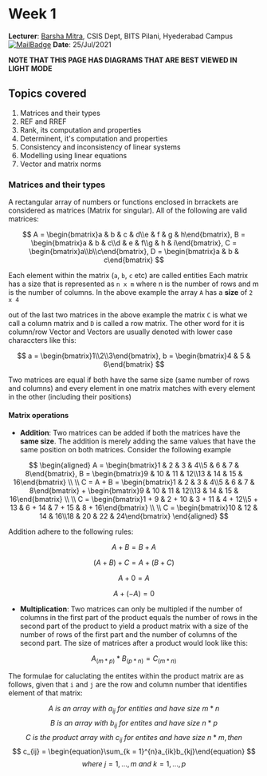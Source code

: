 # Week 1 
**Lecturer**: [Barsha Mitra](http://a.impartus.com/#/profile/1985732), CSIS Dept, BITS Pilani, Hyederabad Campus
[![MailBadge](https://img.shields.io/badge/-barsha.mitra@hyderabad.bits--pilani.ac.in-EA4335?style=for-the-badge&logo=gmail&logoColor=white)](mailto:barsha.mitra@hyderabad.bits-pilani.ac.in)
**Date**: 25/Jul/2021

**NOTE THAT THIS PAGE HAS DIAGRAMS THAT ARE BEST VIEWED IN LIGHT MODE**

## Topics covered
1. Matrices and their types
2. REF and RREF
3. Rank, its computation and properties
4. Determinent, it's computation and properties
5. Consistency and inconsistency of linear systems
6. Modelling using linear equations
7. Vector and matrix norms

### Matrices and their types
A rectangular array of numbers or functions enclosed in brrackets are considered as matrices (Matrix for singular). All of the following are valid matrices: 

$$
A = \begin{bmatrix}a & b & c & d\\e & f & g & h\end{bmatrix},
B = \begin{bmatrix}a & b & c\\d & e & f\\g & h & i\end{bmatrix},
C = \begin{bmatrix}a\\b\\c\end{bmatrix},
D = \begin{bmatrix}a & b & c\end{bmatrix}
$$

Each element within the matrix (```a```, ```b```, ```c``` etc) are called entities
Each matrix has a size that is represented as ```n x m``` where n is the number of rows and m is the number of columns. In the above example the array ```A``` has a **size** of ```2 x 4```

out of the last two matrices in the above example the matrix ```C``` is what we call a column matrix and ```D``` is called a row matrix. The other word for it is column/row Vector and Vectors are usually denoted with lower case characcters  like this:

$$
a = \begin{bmatrix}1\\2\\3\end{bmatrix},
b = \begin{bmatrix}4 & 5 & 6\end{bmatrix}
$$

Two matrices are equal if both have the same size (same number of rows and columns) and every element in one matrix matches with every element in the other (including their positions)

#### Matrix operations
- **Addition**: Two matrices can be added if both the matrices have the **same size**. The addition is merely adding the same values that have the same position on both matrices. Consider the following example
   
$$
\begin{aligned}
A = \begin{bmatrix}1 & 2 & 3 & 4\\5 & 6 & 7 & 8\end{bmatrix},
B = \begin{bmatrix}9 & 10 & 11 & 12\\13 & 14 & 15 & 16\end{bmatrix} \\ \\
C = A + B = \begin{bmatrix}1 & 2 & 3 & 4\\5 & 6 & 7 & 8\end{bmatrix} + \begin{bmatrix}9 & 10 & 11 & 12\\13 & 14 & 15 & 16\end{bmatrix} \\ \\ 
C = \begin{bmatrix}1 + 9 & 2 + 10 & 3 + 11 & 4 + 12\\5 + 13 & 6 + 14 & 7 + 15 & 8 + 16\end{bmatrix} \\ \\
C = \begin{bmatrix}10 & 12 & 14 & 16\\18 & 20 & 22 & 24\end{bmatrix}
\end{aligned}
$$
  
Addition adhere to the following rules:

$$ A + B = B + A $$

$$ (A + B) + C = A + (B + C) $$

$$ A + 0 = A $$

$$ A + (-A) = 0 $$

- **Multiplication**: Two matrices can only be multipled if the number of columns in the first part of the product equals the number of rows in the second part of the product to yield a product matrix with a size of the number of rows of the first part and the number of columns of the second part. The size of matrices after a product would look like this:

$$
A_(m*p) * B_(p*n) = C_(m*n)
$$

The formulae for caluclating the entites within the product matrix are as follows, given that ```i``` and ```j``` are the row and column number that identifies element of that matrix:

$$
A\ is\ an\ array\ with\ a_{ij}\ for\ entities\ and\ have\ size\ m*n
$$
$$
B\ is\ an\ array\ with\ b_{ij}\ for\ entites\ and\ have\ size\ n*p
$$
$$
C\ is\ the\ product\ array\ with\ c_{ij}\ for\ entites\ and\ have\ size\ n*m, then
$$
$$
c_{ij} = \begin{equation}\sum_{k = 1}^{n}a_{ik}b_{kj}\end{equation}
$$
$$
where\ j = 1, . . . , m\ and\ k = 1, . . . , p
$$

